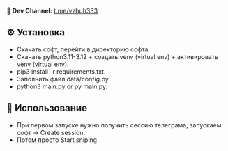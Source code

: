 📢 **Dev Channel:** [t.me/vzhuh333](https://t.me/vzhuh333)

## ⚙️ Установка
- Скачать софт, перейти в директорию софта.
- Скачать python3.11-3.12 + создать venv (virtual env) + активировать venv (virtual env).
- pip3 install -r requirements.txt.
- Заполнить файл data/config.py.
- python3 main.py or py main.py.

## 🥶 Использование
- При первом запуске нужно получить сессию телеграма, запускаем софт -> Create session.
- Потом просто Start sniping
